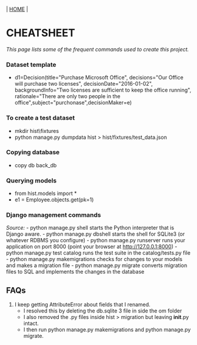 \| [HOME](README.md) \|
# CHEATSHEET
*This page lists some of the frequent commands used to create this project.*

### Dataset template
-  d1=Decision(title="Purchase Microsoft Office", decisions="Our Office will purchase two licenses", decisionDate="2016-01-02", backgroundInfo="Two licenses are sufficient to keep the office running", rationale="There are only two people in the office",subject="purchonase",decisionMaker=e)

### To create a test dataset 
- mkdir hist\fixtures
- python manage.py dumpdata hist > hist/fixtures/test_data.json

### Copying database
- copy db back_db

### Querying models
- from hist.models import *
- e1 = Employee.objects.get(pk=1)

### Django management commands
*Source:*
    - python manage.py shell starts the Python interpreter that is Django aware.
    - python manage.py dbshell starts the shell for SQLite3 (or whatever RDBMS you configure)
    - python manage.py runserver runs your application on port 8000 (point your browser at http://127.0.0.1:8000)
    - python manage.py test catalog runs the test suite in the catalog/tests.py file
    - python manage.py makemigrations checks for changes to your models and makes a migration file
    - python manage.py migrate converts migration files to SQL and implements the changes in the database

## FAQs
1. I keep getting AttributeError about fields that I renamed.
	- I resolved this by deleting the db.sqlite 3 file in side the om folder
	- I also removed the .py files inside hist > migration but leaving __init__.py intact.
	- I then run python manage.py makemigrations and python manage.py migrate.




  
